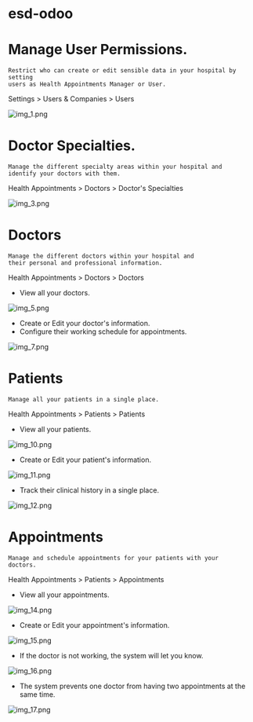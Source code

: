 # esd-odoo

# Manage User Permissions.
    
    Restrict who can create or edit sensible data in your hospital by setting
    users as Health Appointments Manager or User.
      
Settings > Users & Companies > Users

![img_1.png](src%2Fimages%2Fmanifest_images%2Fimg_1.png)

# Doctor Specialties.
    
    Manage the different specialty areas within your hospital and
    identify your doctors with them.
      
Health Appointments > Doctors > Doctor's Specialties

![img_3.png](src%2Fimages%2Fmanifest_images%2Fimg_3.png)

# Doctors
    
    Manage the different doctors within your hospital and 
    their personal and professional information.
      
Health Appointments > Doctors > Doctors

- View all your doctors.

![img_5.png](src%2Fimages%2Fmanifest_images%2Fimg_5.png)

- Create or Edit your doctor's information.
- Configure their working schedule for appointments.

![img_7.png](src%2Fimages%2Fmanifest_images%2Fimg_7.png)

# Patients
    
    Manage all your patients in a single place.
      
Health Appointments > Patients > Patients

- View all your patients.

![img_10.png](src%2Fimages%2Fmanifest_images%2Fimg_10.png)

- Create or Edit your patient's information.

![img_11.png](src%2Fimages%2Fmanifest_images%2Fimg_11.png)

- Track their clinical history in a single place.

![img_12.png](src%2Fimages%2Fmanifest_images%2Fimg_12.png)

# Appointments
    
    Manage and schedule appointments for your patients with your
    doctors.
      
Health Appointments > Patients > Appointments

- View all your appointments.

![img_14.png](src%2Fimages%2Fmanifest_images%2Fimg_14.png)

- Create or Edit your appointment's information.

![img_15.png](src%2Fimages%2Fmanifest_images%2Fimg_15.png)

- If the doctor is not working, the system will let you know.

![img_16.png](src%2Fimages%2Fmanifest_images%2Fimg_16.png)

- The system prevents one doctor from having two appointments at the same time.

![img_17.png](src%2Fimages%2Fmanifest_images%2Fimg_17.png)